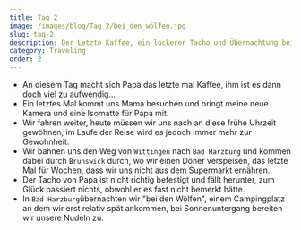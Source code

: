 ```yaml
---
title: Tag 2
image: /images/blog/Tag_2/bei_den_wölfen.jpg
slug: tag-2
description: Der Letzte Kaffee, ein lockerer Tacho und Übernachtung bei den Wölfen!
category: Traveling
order: 2
---
```


- An diesem Tag macht sich Papa das letzte mal Kaffee, ihm ist es dann doch viel zu aufwendig...
- Ein letztes Mal kommt uns Mama besuchen und bringt meine neue Kamera und eine Isomatte für Papa mit.
- Wir fahren weiter, heute müssen wir uns nach an diese frühe Uhrzeit gewöhnen, im Laufe der Reise wird es jedoch immer mehr zur Gewohnheit.
- Wir bahnen uns den Weg von `Wittingen` nach `Bad Harzburg` und kommen dabei durch `Brunswick` durch, wo wir einen Döner verspeisen, das letzte Mal für Wochen, dass wir uns nicht aus dem Supermarkt ernähren.
- Der Tacho von Papa ist nicht richtig befestigt und fällt herunter, zum Glück passiert nichts, obwohl er es fast nicht bemerkt hätte.
- In `Bad Harzburg`übernachten wir "bei den Wölfen", einem Campingplatz an dem wir erst relativ spät ankommen, bei Sonnenuntergang bereiten wir unsere Nudeln zu.